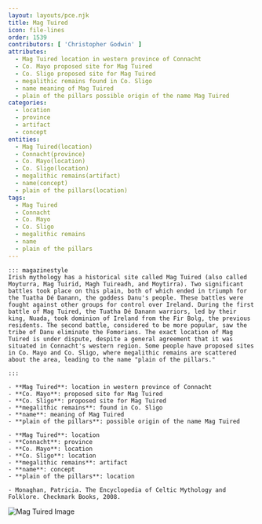 ```yaml
---
layout: layouts/pce.njk
title: Mag Tuired
icon: file-lines
order: 1539
contributors: [ 'Christopher Godwin' ]
attributes:
  - Mag Tuired location in western province of Connacht
  - Co. Mayo proposed site for Mag Tuired
  - Co. Sligo proposed site for Mag Tuired
  - megalithic remains found in Co. Sligo
  - name meaning of Mag Tuired
  - plain of the pillars possible origin of the name Mag Tuired
categories:
  - location
  - province
  - artifact
  - concept
entities:
  - Mag Tuired(location)
  - Connacht(province)
  - Co. Mayo(location)
  - Co. Sligo(location)
  - megalithic remains(artifact)
  - name(concept)
  - plain of the pillars(location)
tags:
  - Mag Tuired
  - Connacht
  - Co. Mayo
  - Co. Sligo
  - megalithic remains
  - name
  - plain of the pillars
---
```

``` tab [group1:Info]
::: magazinestyle
Irish mythology has a historical site called Mag Tuired (also called Moyturra, Mag Tuirid, Magh Tuireadh, and Moytirra). Two significant battles took place on this plain, both of which ended in triumph for the Tuatha Dé Danann, the goddess Danu's people. These battles were fought against other groups for control over Ireland. During the first battle of Mag Tuired, the Tuatha Dé Danann warriors, led by their king, Nuada, took dominion of Ireland from the Fir Bolg, the previous residents. The second battle, considered to be more popular, saw the tribe of Danu eliminate the Fomorians. The exact location of Mag Tuired is under dispute, despite a general agreement that it was situated in Connacht's western region. Some people have proposed sites in Co. Mayo and Co. Sligo, where megalithic remains are scattered about the area, leading to the name "plain of the pillars."

:::
```
``` tab [group1:Attributes]
- **Mag Tuired**: location in western province of Connacht
- **Co. Mayo**: proposed site for Mag Tuired
- **Co. Sligo**: proposed site for Mag Tuired
- **megalithic remains**: found in Co. Sligo
- **name**: meaning of Mag Tuired
- **plain of the pillars**: possible origin of the name Mag Tuired
```
``` tab [group1:Entities]
- **Mag Tuired**: location
- **Connacht**: province
- **Co. Mayo**: location
- **Co. Sligo**: location
- **megalithic remains**: artifact
- **name**: concept
- **plain of the pillars**: location
```
``` tab [group1:Sources]
- Monaghan, Patricia. The Encyclopedia of Celtic Mythology and Folklore. Checkmark Books, 2008.
```
![Mag Tuired Image](['https://upload.wikimedia.org/wikipedia/commons/thumb/a/a0/Myths_and_legends%3B_the_Celtic_race_%281910%29_%2814760453666%29.jpg/1200px-Myths_and_legends%3B_the_Celtic_race_%281910%29_%2814760453666%29.jpg'])
